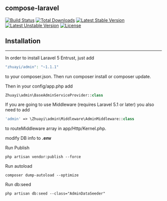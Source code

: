 ## compose-laravel

[![Build Status](https://travis-ci.org/laravel/framework.svg)](https://travis-ci.org/laravel/framework)
[![Total Downloads](https://poser.pugx.org/laravel/framework/d/total.svg)](https://packagist.org/packages/laravel/framework)
[![Latest Stable Version](https://poser.pugx.org/laravel/framework/v/stable.svg)](https://packagist.org/packages/laravel/framework)
[![Latest Unstable Version](https://poser.pugx.org/laravel/framework/v/unstable.svg)](https://packagist.org/packages/laravel/framework)
[![License](https://poser.pugx.org/laravel/framework/license.svg)](https://packagist.org/packages/admin/admin)


## Installation
---
In order to install Laravel 5 Entrust, just add

```php
"zhuayi/admin": "~1.1.1"
```
to your composer.json. Then run composer install or composer update.

Then in your config/app.php add

```php
Zhuayi\admin\BaseAdminServiceProvider::class
```

If you are going to use Middleware (requires Laravel 5.1 or later) you also need to add
```php
'admin' => \Zhuayi\admin\Middleware\AdminMiddleware::class
```
to routeMiddleware array in app/Http/Kernel.php.

modify DB info to  **.env**

Run Publish
```shell
php artisan vendor:publish --force
```

Run autoload
```shell
composer dump-autoload --optimize
```
Run db:seed
```shell
php artisan db:seed --class="AdminDataSeeder"
```